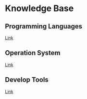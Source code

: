 # Knowledge Base

## Programming Languages

[Link](languages/README.md)

## Operation System

[Link](os/README.md)

## Develop Tools

[Link](tools/README.md)